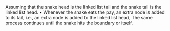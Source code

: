 Assuming  that the snake head is the linked list tail and the snake tail is the linked list head.
•	Whenever the snake eats the pay, an extra node is added to its tail, i.e., an extra node is added to the linked list head, The same process continues until the snake hits the boundary or itself.
